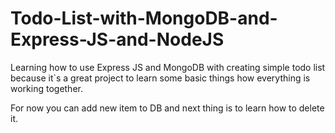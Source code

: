 # Todo-List-with-MongoDB-and-Express-JS-and-NodeJS

Learning how to use Express JS and MongoDB with creating simple todo list because it`s a great project to learn some basic things how everything is working together.

For now you can add new item to DB and next thing is to learn how to delete it.
